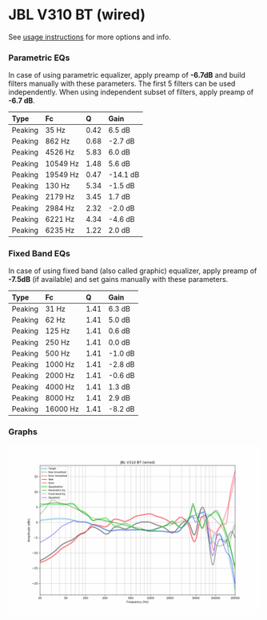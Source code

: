 # JBL V310 BT (wired)
See [usage instructions](https://github.com/jaakkopasanen/AutoEq#usage) for more options and info.

### Parametric EQs
In case of using parametric equalizer, apply preamp of **-6.7dB** and build filters manually
with these parameters. The first 5 filters can be used independently.
When using independent subset of filters, apply preamp of **-6.7 dB**.

| Type    | Fc       |    Q | Gain     |
|:--------|:---------|:-----|:---------|
| Peaking | 35 Hz    | 0.42 | 6.5 dB   |
| Peaking | 862 Hz   | 0.68 | -2.7 dB  |
| Peaking | 4526 Hz  | 5.83 | 6.0 dB   |
| Peaking | 10549 Hz | 1.48 | 5.6 dB   |
| Peaking | 19549 Hz | 0.47 | -14.1 dB |
| Peaking | 130 Hz   | 5.34 | -1.5 dB  |
| Peaking | 2179 Hz  | 3.45 | 1.7 dB   |
| Peaking | 2984 Hz  | 2.32 | -2.0 dB  |
| Peaking | 6221 Hz  | 4.34 | -4.6 dB  |
| Peaking | 6235 Hz  | 1.22 | 2.0 dB   |

### Fixed Band EQs
In case of using fixed band (also called graphic) equalizer, apply preamp of **-7.5dB**
(if available) and set gains manually with these parameters.

| Type    | Fc       |    Q | Gain    |
|:--------|:---------|:-----|:--------|
| Peaking | 31 Hz    | 1.41 | 6.3 dB  |
| Peaking | 62 Hz    | 1.41 | 5.0 dB  |
| Peaking | 125 Hz   | 1.41 | 0.6 dB  |
| Peaking | 250 Hz   | 1.41 | 0.0 dB  |
| Peaking | 500 Hz   | 1.41 | -1.0 dB |
| Peaking | 1000 Hz  | 1.41 | -2.8 dB |
| Peaking | 2000 Hz  | 1.41 | -0.6 dB |
| Peaking | 4000 Hz  | 1.41 | 1.3 dB  |
| Peaking | 8000 Hz  | 1.41 | 2.9 dB  |
| Peaking | 16000 Hz | 1.41 | -8.2 dB |

### Graphs
![](./JBL%20V310%20BT%20(wired).png)